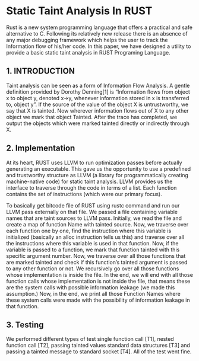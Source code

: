 # Static Taint Analysis In RUST




Rust is a new system programming language that offers a practical and safe alternative to C. Following its relatively new release there is an absence of any major debugging framework which helps the user to track the Information flow of his/her code. In this paper, we have designed a utility to provide a basic static taint analysis in RUST Programing Language.

## 1. INTRODUCTION

Taint analysis can be seen as a form of Information Flow Analysis. A gentle definition provided by Dorothy Denning[1] is “Information flows from object x to object y, denoted x→y, whenever information stored in x is transferred to, object y”. If the source of the value of the object X is untrustworthy, we say that X is tainted. Now wherever information flows out of X to any other object we mark that object Tainted. After the trace has completed, we output the objects which were marked tainted directly or indirectly through X. 

## 2. Implementation

At its heart, RUST uses LLVM to run optimization passes before actually generating an executable. This gave us the opportunity to use a predefined and trustworthy structure as LLVM (a library for programmatically creating machine-native code) for static taint analysis. LLVM provides us the interface to traverse through the code in terms of a list. Each function contains the set of instructions (which were our primary focus).

To basically get bitcode file of RUST using rustc command and run our LLVM pass externally on that file. We passed a file containing variable names that are taint sources to LLVM pass. Initially, we read the file and create a map of function Name with tainted source. Now, we traverse over each function one by one, find the instruction where this variable is initialized (basically an alloc instruction tells us this) and traverse over all the instructions where this variable is used in that function. Now, if the variable is passed to a function, we mark that function tainted with this  specific argument number. Now, we traverse over all those functions that are marked tainted and check if this function’s tainted argument is passed to any other function or not. We recursively go over all those functions whose implementation is inside the file. In the end, we will end with all those function calls whose implementation is not inside the file, that means these are the system calls with possible information leakage (we made this assumption.) Now, in the end, we print all those Function Names where these system calls were made with the possibility of information leakage in that function.


## 3. Testing


We performed different types of test single function call [T1], nested function call [T2], passing tainted values standard data structures [T3] and passing a tainted message to standard socket [T4]. All of the test went fine.


